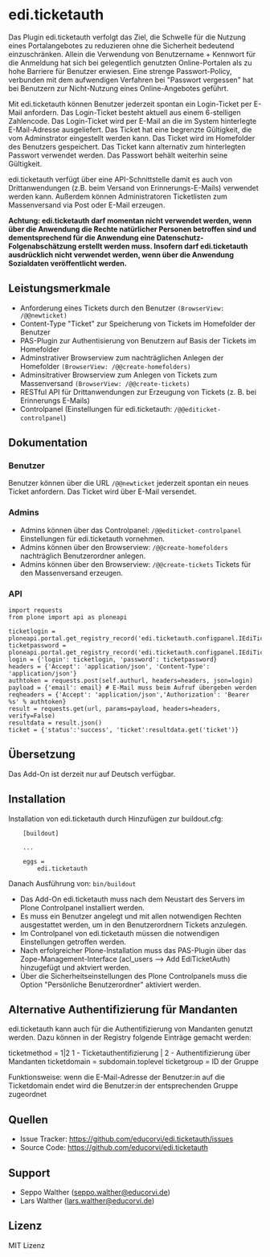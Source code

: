 # edi.ticketauth

Das Plugin edi.ticketauth verfolgt das Ziel, die Schwelle für die Nutzung eines Portalangebotes zu reduzieren ohne die Sicherheit
bedeutend einzuschränken. Allein die Verwendung von Benutzername + Kennwort für die Anmeldung hat sich bei gelegentlich genutzten 
Online-Portalen als zu hohe Barriere für Benutzer erwiesen. Eine strenge Passwort-Policy, verbunden mit dem aufwendigen Verfahren 
bei "Passwort vergessen" hat bei Benutzern zur Nicht-Nutzung eines Online-Angebotes geführt.

Mit edi.ticketauth können Benutzer jederzeit spontan ein Login-Ticket per E-Mail anfordern. Das Login-Ticket besteht aktuell aus 
einem 6-stelligen Zahlencode. Das Login-Ticket wird per E-Mail an die im System hinterlegte E-Mail-Adresse ausgeliefert. Das Ticket 
hat eine begrenzte Gültigkeit, die vom Adminstrator eingestellt werden kann. Das Ticket wird im Homefolder des Benutzers gespeichert. 
Das Ticket kann alternativ zum hinterlegten Passwort verwendet werden. Das Passwort behält weiterhin seine Gültigkeit.

edi.ticketauth verfügt über eine API-Schnittstelle damit es auch von Drittanwendungen (z.B. beim Versand von Erinnerungs-E-Mails)
verwendet werden kann. Außerdem können Administratoren Ticketlisten zum Massenversand via Post oder E-Mail erzeugen.

**Achtung: edi.ticketauth darf momentan nicht verwendet werden, wenn über die Anwendung die Rechte natürlicher Personen betroffen sind
und dementsprechend für die Anwendung eine Datenschutz-Folgenabschätzung erstellt werden muss. Insofern darf edi.ticketauth ausdrücklich
nicht verwendet werden, wenn über die Anwendung Sozialdaten veröffentlicht werden.**

## Leistungsmerkmale

- Anforderung eines Tickets durch den Benutzer `(BrowserView: /@@newticket)`
- Content-Type "Ticket" zur Speicherung von Tickets im Homefolder der Benutzer
- PAS-Plugin zur Authentisierung von Benutzern auf Basis der Tickets im Homefolder
- Adminstrativer Browserview zum nachträglichen Anlegen der Homefolder `(BrowserView: /@@create-homefolders)`
- Adminsitrativer Browserview zum Anlegen von Tickets zum Massenversand `(BrowserView: /@@create-tickets)`
- RESTful API für Drittanwendungen zur Erzeugung von Tickets (z. B. bei Erinnerungs E-Mails)
- Controlpanel (Einstellungen für edi.ticketauth: `/@@editicket-controlpanel`)


## Dokumentation

### Benutzer

Benutzer können über die URL `/@@newticket` jederzeit spontan ein neues Ticket anfordern. Das Ticket wird über E-Mail versendet.

### Admins

- Admins können über das Controlpanel: `/@@editicket-controlpanel` Einstellungen für edi.ticketauth vornehmen.
- Admins können über den Browserview: `/@@create-homefolders` nachträglich Benutzerordner anlegen.
- Admins können über den Browserview: `/@@create-tickets` Tickets für den Massenversand erzeugen.

### API

```
import requests
from plone import api as ploneapi

ticketlogin = ploneapi.portal.get_registry_record('edi.ticketauth.configpanel.IEdiTicketSettings.ticketlogin')
ticketpassword = ploneapi.portal.get_registry_record('edi.ticketauth.configpanel.IEdiTicketSettings.ticketpassword')
login = {'login': ticketlogin, 'password': ticketpassword}
headers = {'Accept': 'application/json', 'Content-Type': 'application/json'}
authtoken = requests.post(self.authurl, headers=headers, json=login)
payload = {'email': email} # E-Mail muss beim Aufruf übergeben werden
reqheaders = {'Accept': 'application/json','Authorization': 'Bearer %s' % authtoken}
result = requests.get(url, params=payload, headers=headers, verify=False)
resultdata = result.json()
ticket = {'status':'success', 'ticket':resultdata.get('ticket')}

```

## Übersetzung

Das Add-On ist derzeit nur auf Deutsch verfügbar.

## Installation

Installation von edi.ticketauth durch Hinzufügen zur buildout.cfg:

```
    [buildout]

    ...

    eggs =
        edi.ticketauth
```

Danach Ausführung von: `bin/buildout`

- Das Add-On edi.ticketauth muss nach dem Neustart des Servers im Plone Controlpanel installiert werden.
- Es muss ein Benutzer angelegt und mit allen notwendigen Rechten ausgestattet werden, um in den Benutzerordnern Tickets anzulegen.
- Im Controlpanel von edi.ticketauth müssen die notwendigen Einstellungen getroffen werden.  
- Nach erfolgreicher Plone-Installation muss das PAS-Plugin über das Zope-Management-Interface (acl_users --> Add EdiTicketAuth) hinzugefügt
 und aktviert werden.
- Über die Sicherheitseinstellungen des Plone Controlpanels muss die Option "Persönliche Benutzerordner" aktiviert werden. 

## Alternative Authentifizierung für Mandanten

edi.ticketauth kann auch für die Authentifizierung von Mandanten genutzt werden. Dazu können in der Registry folgende Einträge gemacht werden:

ticketmethod = 1|2 1 - Ticketauthentifizierung | 2 - Authentifizierung über Mandanten
ticketdomain = subdomain.toplevel
ticketgroup = ID der Gruppe

Funktionsweise: wenn die E-Mail-Adresse der Benutzer:in auf die Ticketdomain endet wird die Benutzer:in der entsprechenden Gruppe zugeordnet

## Quellen

- Issue Tracker: https://github.com/educorvi/edi.ticketauth/issues
- Source Code: https://github.com/educorvi/edi.ticketauth


## Support

- Seppo Walther (seppo.walther@educorvi.de)
- Lars Walther (lars.walther@educorvi.de)


## Lizenz

MIT Lizenz
